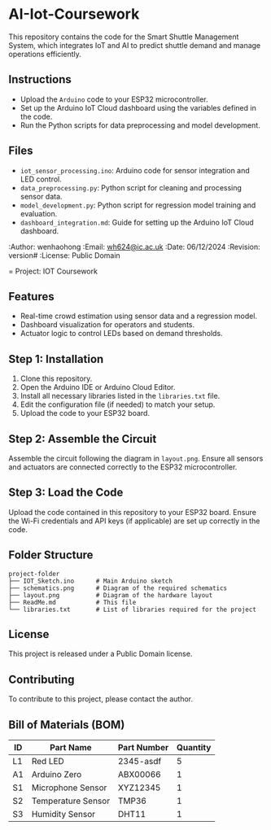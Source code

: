 # AI-Iot-Coursework
This repository contains the code for the Smart Shuttle Management System, which integrates IoT and AI to predict shuttle demand and manage operations efficiently.



## Instructions
- Upload the `Arduino` code to your ESP32 microcontroller.
- Set up the Arduino IoT Cloud dashboard using the variables defined in the code.
- Run the Python scripts for data preprocessing and model development.

## Files
- `iot_sensor_processing.ino`: Arduino code for sensor integration and LED control.
- `data_preprocessing.py`: Python script for cleaning and processing sensor data.
- `model_development.py`: Python script for regression model training and evaluation.
- `dashboard_integration.md`: Guide for setting up the Arduino IoT Cloud dashboard.

:Author: wenhaohong
:Email: wh624@ic.ac.uk
:Date: 06/12/2024
:Revision: version#
:License: Public Domain

= Project: IOT Coursework

## Features
- Real-time crowd estimation using sensor data and a regression model.
- Dashboard visualization for operators and students.
- Actuator logic to control LEDs based on demand thresholds.

## Step 1: Installation
1. Clone this repository.
2. Open the Arduino IDE or Arduino Cloud Editor.
3. Install all necessary libraries listed in the `libraries.txt` file.
4. Edit the configuration file (if needed) to match your setup.
5. Upload the code to your ESP32 board.

## Step 2: Assemble the Circuit
Assemble the circuit following the diagram in `layout.png`. Ensure all sensors and actuators are connected correctly to the ESP32 microcontroller.

## Step 3: Load the Code
Upload the code contained in this repository to your ESP32 board. Ensure the Wi-Fi credentials and API keys (if applicable) are set up correctly in the code.

## Folder Structure
```
project-folder
├── IOT_Sketch.ino      # Main Arduino sketch
├── schematics.png      # Diagram of the required schematics
├── layout.png          # Diagram of the hardware layout
├── ReadMe.md           # This file
└── libraries.txt       # List of libraries required for the project
```

## License
This project is released under a Public Domain license.

## Contributing
To contribute to this project, please contact the author.

## Bill of Materials (BOM)
| ID   | Part Name         | Part Number | Quantity |
|------|-------------------|-------------|----------|
| L1   | Red LED           | 2345-asdf   | 5        |
| A1   | Arduino Zero      | ABX00066    | 1        |
| S1   | Microphone Sensor | XYZ12345    | 1        |
| S2   | Temperature Sensor| TMP36       | 1        |
| S3   | Humidity Sensor   | DHT11       | 1        
